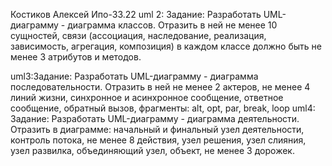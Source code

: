 Костиков Алексей Ипо-33.22
uml 2: Задание: Разработать UML-диаграмму - диаграмма классов. Отразить в ней не менее 10 сущностей, связи (ассоциация, наследование, реализация, зависимость, агрегация, композиция) в каждом классе должно быть не менее 3 атрибутов и методов. 

uml3:Задание: Разработать UML-диаграмму - диаграмма последовательности. Отразить в ней не менее 2 актеров, не менее 4 линий жизни, синхронное и асинхронное сообщение, ответное сообщение, обратный вызов, фрагменты: alt, opt, par, break, loop
uml4: Задание: Разработать UML-диаграмму - диаграмма деятельности. Отразить в диаграмме: начальный и финальный узел деятельности, контроль потока, не менее 8 действия, узел решения, узел слияния, узел развилка, объединяющий узел, объект, не менее 3 дорожек. 

